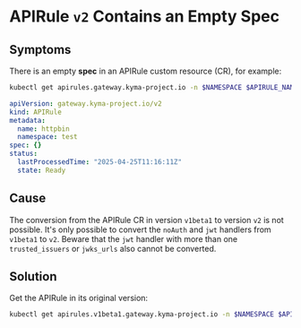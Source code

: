 # APIRule `v2` Contains an Empty Spec

## Symptoms
There is an empty **spec** in an APIRule custom resource (CR), for example:

  ```bash
kubectl get apirules.gateway.kyma-project.io -n $NAMESPACE $APIRULE_NAME -oyaml
  ```
  ```yaml
  apiVersion: gateway.kyma-project.io/v2
  kind: APIRule
  metadata:
    name: httpbin
    namespace: test
  spec: {}
  status:
    lastProcessedTime: "2025-04-25T11:16:11Z"
    state: Ready
  ```

## Cause

The conversion from the APIRule CR in version `v1beta1` to version `v2` is not possible. 
It's only possible to convert the `noAuth` and `jwt` handlers from `v1beta1` to `v2`. 
Beware that the `jwt` handler with more than one `trusted_issuers` or `jwks_urls` also cannot be converted.

## Solution

Get the APIRule in its original version:
  ```bash
  kubectl get apirules.v1beta1.gateway.kyma-project.io -n $NAMESPACE $APIRULE_NAME -oyaml
  ```

